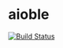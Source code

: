 # aioble

[![Build Status](https://travis-ci.org/detectlabs/aioble.svg?branch=master)](https://travis-ci.org/detectlabs/aioble)